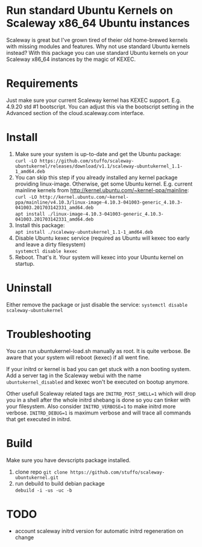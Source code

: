 Run standard Ubuntu Kernels on Scaleway x86_64 Ubuntu instances
===============================================================

Scaleway is great but I've grown tired of theier old home-brewed kernels with
missing modules and features. Why not use standard Ubuntu kernels instead? 
With this package you can use standard Ubuntu kernels on your Scaleway x86_64
instances by the magic of KEXEC. 

Requirements
============
Just make sure your current Scaleway kernel has KEXEC support. 
E.g. 4.9.20 std #1 bootscript. You can adjust this via the 
bootscript setting in the Advanced section of the cloud.scaleway.com interface.

Install
=======
1. Make sure your system is up-to-date and get the Ubuntu package:  
   ``curl -LO https://github.com/stuffo/scaleway-ubuntukernel/releases/download/v1.1/scaleway-ubuntukernel_1.1-1_amd64.deb ``
2. You can skip this step if you already installed any kernel package providing linux-image. 
   Otherwise, get some Ubuntu kernel. E.g. current mainline kernels from http://kernel.ubuntu.com/~kernel-ppa/mainline:  
   ``curl -LO http://kernel.ubuntu.com/~kernel-ppa/mainline/v4.10.3/linux-image-4.10.3-041003-generic_4.10.3-041003.201703142331_amd64.deb``  
   ``apt install ./linux-image-4.10.3-041003-generic_4.10.3-041003.201703142331_amd64.deb ``
3. Install this package:  
   ``apt install ./scaleway-ubuntukernel_1.1-1_amd64.deb ``
4. Disable Ubuntu kexec service (required as Ubuntu will kexec too early and leave a dirty filesystem)  
   `` systemctl disable kexec ``
5. Reboot. That's it. Your system will kexec into your Ubuntu kernel on startup.
   
Uninstall
=========
Either remove the package or just disable the service:
``systemctl disable scaleway-ubuntukernel``

Troubleshooting
===============
You can run ubuntukernel-load.sh manually as root. It is quite verbose. Be 
aware that your system will reboot (kexec) if all went fine.

If your initrd or kernel is bad you can get stuck with a non booting system.
Add a server tag in the Scaleway webui with the name `ubuntukernel_disabled`
and kexec won't be executed on bootup anymore.  

Other usefull Scaleway related tags are `INITRD_POST_SHELL=1` which will drop 
you in a shell after the whole initrd shebang is done so you can tinker with 
your filesystem. Also consider `INITRD_VERBOSE=1` to make initrd more verbose.
`INITRD_DEBUG=1` is maximum verbose and will trace all commands that get 
executed in initrd.

Build
=====
Make sure you have devscripts package installed.

1. clone repo ``git clone https://github.com/stuffo/scaleway-ubuntukernel.git``
2. run debuild to build debian package  
   ``debuild -i -us -uc -b``

TODO
====
* account scaleway initrd version for automatic initrd regeneration on change


